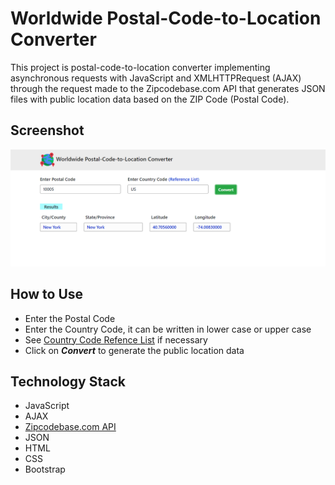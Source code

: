 # Worldwide Postal-Code-to-Location Converter

This project is postal-code-to-location converter implementing asynchronous requests with JavaScript and XMLHTTPRequest (AJAX) through the request made to the Zipcodebase.com API that generates JSON files with public location data based on the ZIP Code (Postal Code).

## Screenshot

![Screenshot](Screenshot.png)

## How to Use

+ Enter the Postal Code
+ Enter the Country Code, it can be written in lower case or upper case
+ See [Country Code Refence List](https://en.wikipedia.org/wiki/ISO_3166-1_alpha-2#Officially_assigned_code_elements) if necessary
+ Click on ***Convert*** to generate the public location data

## Technology Stack

+ JavaScript
+ AJAX
+ [Zipcodebase.com API](https://zipcodebase.com/)
+ JSON
+ HTML
+ CSS
+ Bootstrap

